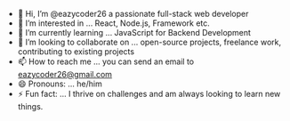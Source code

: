 - 👋 Hi, I’m @eazycoder26 a passionate full-stack web developer
- 👀 I’m interested in ...  React, Node.js, Framework etc.
- 🌱 I’m currently learning ... JavaScript for Backend Development
- 💞️ I’m looking to collaborate on ... open-source projects, freelance work, contributing to existing projects
- 📫 How to reach me ... you can send an email to eazycoder26@gmail.com
- 😄 Pronouns: ... he/him
- ⚡ Fun fact: ... I thrive on challenges and am always looking to learn new things. 

<!---
eazycoder26/eazycoder26 is a ✨ special ✨ repository because its `README.md` (this file) appears on your GitHub profile.
You can click the Preview link to take a look at your changes.
--->
